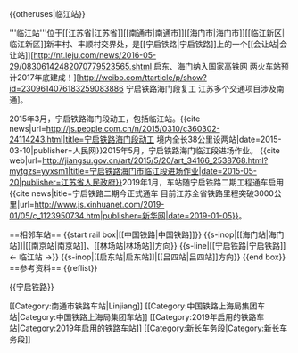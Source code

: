 {{otheruses|临江站}}

'''临江站'''位于[[江苏省|江苏省]][[南通市|南通市]][[海门市|海门市]][[临江新区|临江新区]]新丰村、丰顺村交界处，是[[宁启铁路|宁启铁路]]上的一个[[会让站|会让站]]<ref>[http://nt.leju.com/news/2016-05-29/08306142482070779523565.shtml 启东、海门纳入国家高铁网 两火车站预计2017年底建成！]</ref><ref>[http://weibo.com/ttarticle/p/show?id=2309614076183259083886 宁启铁路海门段复工 江苏多个交通项目涉及南通]</ref>。

2015年3月，宁启铁路海门段动工，包括临江站。<ref>{{cite news|url=http://js.people.com.cn/n/2015/0310/c360302-24114243.html|title=宁启铁路海门段动工 境内全长38公里设两站|date=2015-03-10|publisher=人民网}}</ref>2015年5月，宁启铁路海门临江段进场作业。 <ref>{{cite web|url=http://jiangsu.gov.cn/art/2015/5/20/art_34166_2538768.html?mytgzs=yyxsm1|title=宁启铁路海门市临江段进场作业|date=2015-05-20|publisher=江苏省人民政府}}</ref>2019年1月，车站随宁启铁路二期工程通车启用<ref>{{cite news|title=宁启铁路二期今正式通车 目前江苏全省铁路里程突破3000公里|url=http://www.js.xinhuanet.com/2019-01/05/c_1123950734.htm|publisher=新华网|date=2019-01-05}}</ref>。

==相邻车站==
{{start rail box|[[中国铁路|中国铁路]]}}
{{s-inop|[[海门站|海门站]]|[[南京站|南京站]]、[[林场站|林场站]]方向}}
{{s-line|[[宁启铁路|宁启铁路]]<br />← 临江站 →}}
{{s-inop|[[启东站|启东站]]|[[吕四站|吕四站]]方向}}
{{end box}}
==参考资料==
{{reflist}}

{{宁启铁路}}

[[Category:南通市铁路车站|Linjiang]]
[[Category:中国铁路上海局集团车站|Category:中国铁路上海局集团车站]]
[[Category:2019年启用的铁路车站|Category:2019年启用的铁路车站]]
[[Category:新长车务段|Category:新长车务段]]